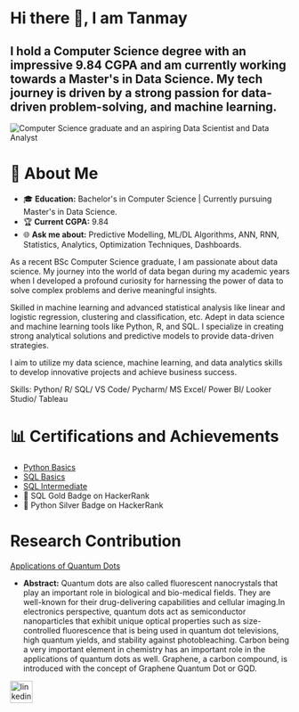 # Hi there 👋, I am Tanmay
## I hold a Computer Science degree with an impressive 9.84 CGPA and am currently working towards a Master's in Data Science. My tech journey is driven by a strong passion for data-driven problem-solving, and machine learning.
![Computer Science graduate and an aspiring Data Scientist and Data Analyst](https://media.licdn.com/dms/image/D4D16AQGuARHJT6hgQg/profile-displaybackgroundimage-shrink_350_1400/0/1691597458471?e=1727308800&v=beta&t=HqSemZfAC840UcaDioHSu7M4VL29F0W6NOtavmczA10)

# 🌟 About Me
  - 🎓 **Education:** Bachelor's in Computer Science | Currently pursuing Master's in Data Science.
  - 🏆 **Current CGPA:** 9.84
  - 🌐 **Ask me about:** Predictive Modelling, ML/DL Algorithms, ANN, RNN, Statistics, Analytics, Optimization Techniques, Dashboards.

As a recent BSc Computer Science graduate, I am passionate about data science. My journey into the world of data began during my academic years when I developed a profound curiosity for harnessing the power of data to solve complex problems and derive meaningful insights.

Skilled in machine learning and advanced statistical analysis like linear and logistic regression, clustering and classification, etc. Adept in data science and machine learning tools like Python, R, and SQL. I specialize in creating strong analytical solutions and predictive models to provide data-driven strategies.

I aim to utilize my data science, machine learning, and data analytics skills to develop innovative projects and achieve business success.

Skills: Python/ R/ SQL/ VS Code/ Pycharm/ MS Excel/ Power BI/  Looker Studio/ Tableau

# :bar_chart: Certifications and Achievements 
  - [Python Basics](https://www.hackerrank.com/certificates/a55cbafd0b3e)
  - [SQL Basics](https://www.hackerrank.com/certificates/8e23d79e8749)
  - [SQL Intermediate](https://www.hackerrank.com/certificates/70457cdc3b48)
  - 🥇 SQL Gold Badge on HackerRank
  - 🥈 Python Silver Badge on HackerRank

# Research Contribution
[Applications of Quantum Dots](https://www.ijset.in/wp-content/uploads/IJSET_V12_issue3_576.pdf)
- **Abstract:** Quantum dots are also called fluorescent nanocrystals that play an important role in biological and bio-medical fields. They are well-known for their drug-delivering capabilities and cellular imaging.In electronics perspective, quantum dots act as semiconductor nanoparticles that exhibit unique optical properties such as size-controlled fluorescence that is being used in quantum dot televisions, high quantum yields, and stability against photobleaching. Carbon being a very important element in chemistry has an important role in the applications of quantum dots as well. Graphene, a carbon compound, is introduced with the concept of Graphene Quantum Dot or GQD.

[<img src='https://cdn.jsdelivr.net/npm/simple-icons@3.0.1/icons/linkedin.svg' alt='linkedin' height='40'>](https://www.linkedin.com/in/www.linkedin.com/in/tanmay-hadke/)


